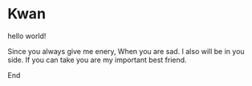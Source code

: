 # Kwan
hello world!

Since you always give me enery,
When you are sad.
I also will be in you side.
If you can take you are my important best friend.

End
